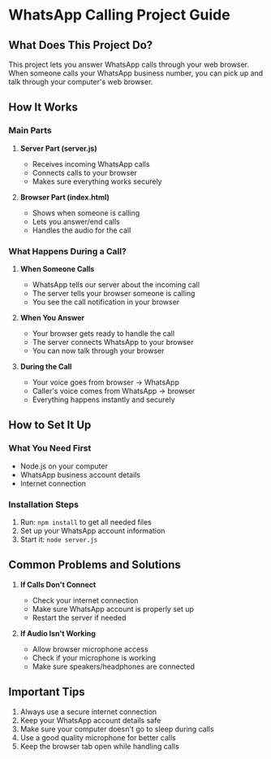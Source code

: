 # WhatsApp Calling Project Guide

## What Does This Project Do?
This project lets you answer WhatsApp calls through your web browser. When someone calls your WhatsApp business number, you can pick up and talk through your computer's web browser.

## How It Works

### Main Parts
1. **Server Part (server.js)**
   - Receives incoming WhatsApp calls
   - Connects calls to your browser
   - Makes sure everything works securely

2. **Browser Part (index.html)**
   - Shows when someone is calling
   - Lets you answer/end calls
   - Handles the audio for the call

### What Happens During a Call?
1. **When Someone Calls**
   - WhatsApp tells our server about the incoming call
   - The server tells your browser someone is calling
   - You see the call notification in your browser

2. **When You Answer**
   - Your browser gets ready to handle the call
   - The server connects WhatsApp to your browser
   - You can now talk through your browser

3. **During the Call**
   - Your voice goes from browser → WhatsApp
   - Caller's voice comes from WhatsApp → browser
   - Everything happens instantly and securely

## How to Set It Up

### What You Need First
- Node.js on your computer
- WhatsApp business account details
- Internet connection

### Installation Steps
1. Run: `npm install` to get all needed files
2. Set up your WhatsApp account information
3. Start it: `node server.js`

## Common Problems and Solutions

1. **If Calls Don't Connect**
   - Check your internet connection
   - Make sure WhatsApp account is properly set up
   - Restart the server if needed

2. **If Audio Isn't Working**
   - Allow browser microphone access
   - Check if your microphone is working
   - Make sure speakers/headphones are connected

## Important Tips
1. Always use a secure internet connection
2. Keep your WhatsApp account details safe
3. Make sure your computer doesn't go to sleep during calls
4. Use a good quality microphone for better calls
5. Keep the browser tab open while handling calls

